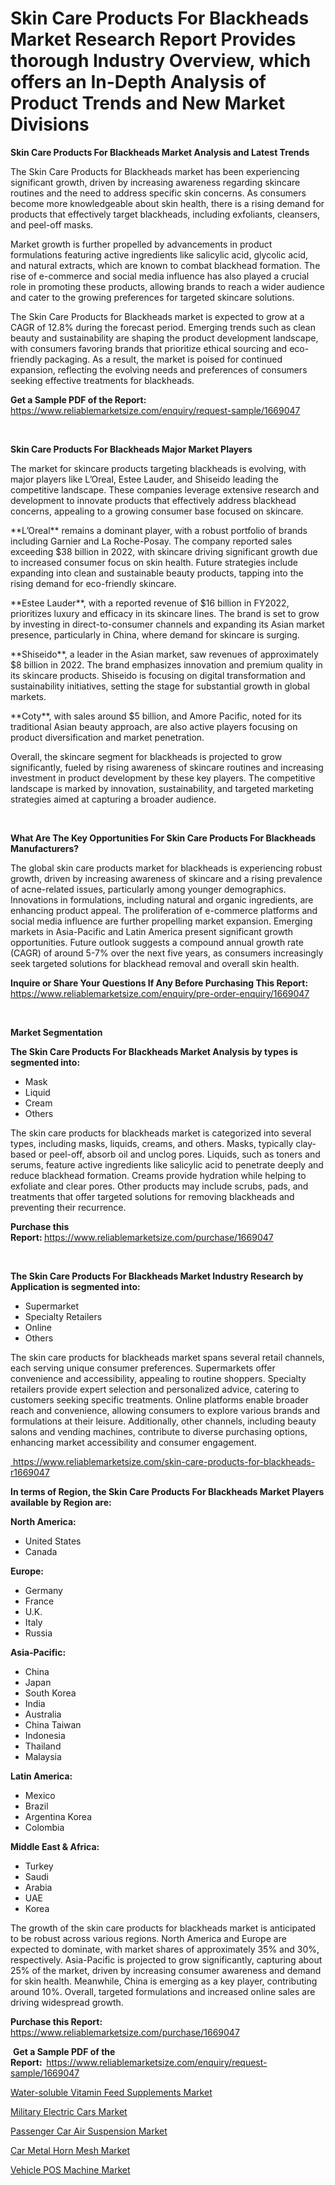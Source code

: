 <p><h1>Skin Care Products For Blackheads Market Research Report Provides thorough Industry Overview, which offers an In-Depth Analysis of Product Trends and New Market Divisions</h1></p><p><strong>Skin Care Products For Blackheads Market Analysis and Latest Trends</strong></p>
<p><p>The Skin Care Products for Blackheads market has been experiencing significant growth, driven by increasing awareness regarding skincare routines and the need to address specific skin concerns. As consumers become more knowledgeable about skin health, there is a rising demand for products that effectively target blackheads, including exfoliants, cleansers, and peel-off masks. </p><p>Market growth is further propelled by advancements in product formulations featuring active ingredients like salicylic acid, glycolic acid, and natural extracts, which are known to combat blackhead formation. The rise of e-commerce and social media influence has also played a crucial role in promoting these products, allowing brands to reach a wider audience and cater to the growing preferences for targeted skincare solutions. </p><p>The Skin Care Products for Blackheads market is expected to grow at a CAGR of 12.8% during the forecast period. Emerging trends such as clean beauty and sustainability are shaping the product development landscape, with consumers favoring brands that prioritize ethical sourcing and eco-friendly packaging. As a result, the market is poised for continued expansion, reflecting the evolving needs and preferences of consumers seeking effective treatments for blackheads.</p></p>
<p><strong>Get a Sample PDF of the Report:&nbsp;</strong> <a href="https://www.reliablemarketsize.com/enquiry/request-sample/1669047?utm_campaign=2242&utm_medium=2&utm_source=Github&utm_content=ia&utm_term=06022025&utm_id=skin-care-products-for-blackheads">https://www.reliablemarketsize.com/enquiry/request-sample/1669047</a></p>
<p>&nbsp;</p>
<p><strong>Skin Care Products For Blackheads Major Market Players</strong></p>
<p><p>The market for skincare products targeting blackheads is evolving, with major players like L’Oreal, Estee Lauder, and Shiseido leading the competitive landscape. These companies leverage extensive research and development to innovate products that effectively address blackhead concerns, appealing to a growing consumer base focused on skincare.</p><p>**L’Oreal** remains a dominant player, with a robust portfolio of brands including Garnier and La Roche-Posay. The company reported sales exceeding $38 billion in 2022, with skincare driving significant growth due to increased consumer focus on skin health. Future strategies include expanding into clean and sustainable beauty products, tapping into the rising demand for eco-friendly skincare.</p><p>**Estee Lauder**, with a reported revenue of $16 billion in FY2022, prioritizes luxury and efficacy in its skincare lines. The brand is set to grow by investing in direct-to-consumer channels and expanding its Asian market presence, particularly in China, where demand for skincare is surging.</p><p>**Shiseido**, a leader in the Asian market, saw revenues of approximately $8 billion in 2022. The brand emphasizes innovation and premium quality in its skincare products. Shiseido is focusing on digital transformation and sustainability initiatives, setting the stage for substantial growth in global markets.</p><p>**Coty**, with sales around $5 billion, and Amore Pacific, noted for its traditional Asian beauty approach, are also active players focusing on product diversification and market penetration.</p><p>Overall, the skincare segment for blackheads is projected to grow significantly, fueled by rising awareness of skincare routines and increasing investment in product development by these key players. The competitive landscape is marked by innovation, sustainability, and targeted marketing strategies aimed at capturing a broader audience.</p></p>
<p>&nbsp;</p>
<p><strong>What Are The Key Opportunities For Skin Care Products For Blackheads Manufacturers?</strong></p>
<p><p>The global skin care products market for blackheads is experiencing robust growth, driven by increasing awareness of skincare and a rising prevalence of acne-related issues, particularly among younger demographics. Innovations in formulations, including natural and organic ingredients, are enhancing product appeal. The proliferation of e-commerce platforms and social media influence are further propelling market expansion. Emerging markets in Asia-Pacific and Latin America present significant growth opportunities. Future outlook suggests a compound annual growth rate (CAGR) of around 5-7% over the next five years, as consumers increasingly seek targeted solutions for blackhead removal and overall skin health.</p></p>
<p><strong>Inquire or Share Your Questions If Any Before Purchasing This Report:</strong> <a href="https://www.reliablemarketsize.com/enquiry/pre-order-enquiry/1669047?utm_campaign=2242&utm_medium=2&utm_source=Github&utm_content=ia&utm_term=06022025&utm_id=skin-care-products-for-blackheads">https://www.reliablemarketsize.com/enquiry/pre-order-enquiry/1669047</a></p>
<p>&nbsp;</p>
<p><strong>Market Segmentation</strong></p>
<p><strong>The Skin Care Products For Blackheads Market Analysis by types is segmented into:</strong></p>
<p><ul><li>Mask</li><li>Liquid</li><li>Cream</li><li>Others</li></ul></p>
<p><p>The skin care products for blackheads market is categorized into several types, including masks, liquids, creams, and others. Masks, typically clay-based or peel-off, absorb oil and unclog pores. Liquids, such as toners and serums, feature active ingredients like salicylic acid to penetrate deeply and reduce blackhead formation. Creams provide hydration while helping to exfoliate and clear pores. Other products may include scrubs, pads, and treatments that offer targeted solutions for removing blackheads and preventing their recurrence.</p></p>
<p><strong>Purchase this Report:&nbsp;</strong><a href="https://www.reliablemarketsize.com/purchase/1669047?utm_campaign=2242&utm_medium=2&utm_source=Github&utm_content=ia&utm_term=06022025&utm_id=skin-care-products-for-blackheads">https://www.reliablemarketsize.com/purchase/1669047</a></p>
<p>&nbsp;</p>
<p><strong>The Skin Care Products For Blackheads Market Industry Research by Application is segmented into:</strong></p>
<p><ul><li>Supermarket</li><li>Specialty Retailers</li><li>Online</li><li>Others</li></ul></p>
<p><p>The skin care products for blackheads market spans several retail channels, each serving unique consumer preferences. Supermarkets offer convenience and accessibility, appealing to routine shoppers. Specialty retailers provide expert selection and personalized advice, catering to customers seeking specific treatments. Online platforms enable broader reach and convenience, allowing consumers to explore various brands and formulations at their leisure. Additionally, other channels, including beauty salons and vending machines, contribute to diverse purchasing options, enhancing market accessibility and consumer engagement.</p></p>
<p><a href="https://www.reliablemarketsize.com/skin-care-products-for-blackheads-r1669047?utm_campaign=2242&utm_medium=2&utm_source=Github&utm_content=ia&utm_term=06022025&utm_id=skin-care-products-for-blackheads">&nbsp;https://www.reliablemarketsize.com/skin-care-products-for-blackheads-r1669047</a></p>
<p><strong>In terms of Region, the Skin Care Products For Blackheads Market Players available by Region are:</strong></p>
<p>
    <p> <strong> North America: </strong>
        <ul>
            <li>United States</li>
            <li>Canada</li>
        </ul>
        </p> 
    <p> <strong> Europe: </strong>
        <ul>
            <li>Germany</li>
            <li>France</li>
            <li>U.K.</li>
            <li>Italy</li>
            <li>Russia</li>
        </ul>
        </p> 
    <p> <strong> Asia-Pacific: </strong>
        <ul>
            <li>China</li>
            <li>Japan</li>
            <li>South Korea</li>
            <li>India</li>
            <li>Australia</li>
            <li>China Taiwan</li>
            <li>Indonesia</li>
            <li>Thailand</li>
            <li>Malaysia</li>
        </ul>
        </p> 
    <p> <strong> Latin America: </strong>
        <ul>
            <li>Mexico</li>
            <li>Brazil</li>
            <li>Argentina Korea</li>
            <li>Colombia</li>
        </ul>
        </p> 
    <p> <strong> Middle East & Africa: </strong>
        <ul>
            <li>Turkey</li>
            <li>Saudi</li>
            <li>Arabia</li>
            <li>UAE</li>
            <li>Korea</li>
        </ul>
    </p>
    </p>
<p><p>The growth of the skin care products for blackheads market is anticipated to be robust across various regions. North America and Europe are expected to dominate, with market shares of approximately 35% and 30%, respectively. Asia-Pacific is projected to grow significantly, capturing about 25% of the market, driven by increasing consumer awareness and demand for skin health. Meanwhile, China is emerging as a key player, contributing around 10%. Overall, targeted formulations and increased online sales are driving widespread growth.</p></p>
<p><strong>Purchase this Report: </strong><a href="https://www.reliablemarketsize.com/purchase/1669047?utm_campaign=2242&utm_medium=2&utm_source=Github&utm_content=ia&utm_term=06022025&utm_id=skin-care-products-for-blackheads">https://www.reliablemarketsize.com/purchase/1669047</a></p>
<p>&nbsp;<strong>Get a Sample PDF of the Report:&nbsp;&nbsp;</strong><a href="https://www.reliablemarketsize.com/enquiry/request-sample/1669047?utm_campaign=2242&utm_medium=2&utm_source=Github&utm_content=ia&utm_term=06022025&utm_id=skin-care-products-for-blackheads">https://www.reliablemarketsize.com/enquiry/request-sample/1669047</a></p>
<p><strong></strong></p>
<p><p><a href="https://www.linkedin.com/pulse/overview-water-soluble-vitamin-feed-supplementsmarket-xh2ge?utm_campaign=2242&utm_medium=2&utm_source=Github&utm_content=ia&utm_term=06022025&utm_id=skin-care-products-for-blackheads">Water-soluble Vitamin Feed Supplements Market</a></p><p><a href="https://www.linkedin.com/pulse/comprehensive-military-electric-cars-market-study-projected-uem5e?utm_campaign=2242&utm_medium=2&utm_source=Github&utm_content=ia&utm_term=06022025&utm_id=skin-care-products-for-blackheads">Military Electric Cars Market</a></p><p><a href="https://www.linkedin.com/pulse/how-passenger-car-air-suspension-market-expanding-forecasted-5ugac?utm_campaign=2242&utm_medium=2&utm_source=Github&utm_content=ia&utm_term=06022025&utm_id=skin-care-products-for-blackheads">Passenger Car Air Suspension Market</a></p><p><a href="https://www.linkedin.com/pulse/future-car-metal-horn-mesh-market-structural-insights-bq8ze?utm_campaign=2242&utm_medium=2&utm_source=Github&utm_content=ia&utm_term=06022025&utm_id=skin-care-products-for-blackheads">Car Metal Horn Mesh Market</a></p><p><a href="https://www.linkedin.com/pulse/providing-industry-analysis-andforecasts-between-2025-2032-mnqze?utm_campaign=2242&utm_medium=2&utm_source=Github&utm_content=ia&utm_term=06022025&utm_id=skin-care-products-for-blackheads">Vehicle POS Machine Market</a></p></p>